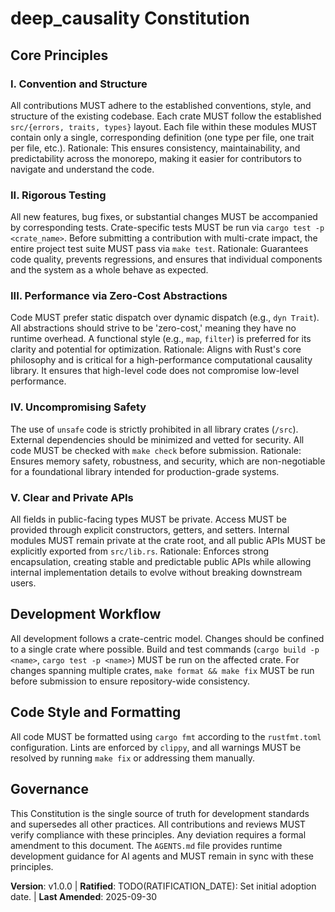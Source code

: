 <!--
    Sync Impact Report
    - Version: v1.0.0 (Initial establishment of the project constitution)
    - Added Principles:
        - I. Convention and Structure
        - II. Rigorous Testing
        - III. Performance via Zero-Cost Abstractions
        - IV. Uncompromising Safety
        - V. Clear and Private APIs
    - Added Sections:
        - Development Workflow
        - Code Style and Formatting
    - Templates Requiring Updates:
        - ✅ .specify/templates/plan-template.md
    - Follow-up TODOs:
        - TODO(RATIFICATION_DATE): Set initial adoption date.
-->

# deep_causality Constitution

## Core Principles

### I. Convention and Structure
All contributions MUST adhere to the established conventions, style, and structure of the existing codebase. Each crate MUST follow the established `src/{errors, traits, types}` layout. Each file within these modules MUST contain only a single, corresponding definition (one type per file, one trait per file, etc.).
Rationale: This ensures consistency, maintainability, and predictability across the monorepo, making it easier for contributors to navigate and understand the code.

### II. Rigorous Testing
All new features, bug fixes, or substantial changes MUST be accompanied by corresponding tests. Crate-specific tests MUST be run via `cargo test -p <crate_name>`. Before submitting a contribution with multi-crate impact, the entire project test suite MUST pass via `make test`.
Rationale: Guarantees code quality, prevents regressions, and ensures that individual components and the system as a whole behave as expected.

### III. Performance via Zero-Cost Abstractions
Code MUST prefer static dispatch over dynamic dispatch (e.g., `dyn Trait`). All abstractions should strive to be 'zero-cost,' meaning they have no runtime overhead. A functional style (e.g., `map`, `filter`) is preferred for its clarity and potential for optimization.
Rationale: Aligns with Rust's core philosophy and is critical for a high-performance computational causality library. It ensures that high-level code does not compromise low-level performance.

### IV. Uncompromising Safety
The use of `unsafe` code is strictly prohibited in all library crates (`/src`). External dependencies should be minimized and vetted for security. All code MUST be checked with `make check` before submission.
Rationale: Ensures memory safety, robustness, and security, which are non-negotiable for a foundational library intended for production-grade systems.

### V. Clear and Private APIs
All fields in public-facing types MUST be private. Access MUST be provided through explicit constructors, getters, and setters. Internal modules MUST remain private at the crate root, and all public APIs MUST be explicitly exported from `src/lib.rs`.
Rationale: Enforces strong encapsulation, creating stable and predictable public APIs while allowing internal implementation details to evolve without breaking downstream users.

## Development Workflow

All development follows a crate-centric model. Changes should be confined to a single crate where possible. Build and test commands (`cargo build -p <name>`, `cargo test -p <name>`) MUST be run on the affected crate. For changes spanning multiple crates, `make format && make fix` MUST be run before submission to ensure repository-wide consistency.

## Code Style and Formatting

All code MUST be formatted using `cargo fmt` according to the `rustfmt.toml` configuration. Lints are enforced by `clippy`, and all warnings MUST be resolved by running `make fix` or addressing them manually.

## Governance

This Constitution is the single source of truth for development standards and supersedes all other practices. All contributions and reviews MUST verify compliance with these principles. Any deviation requires a formal amendment to this document. The `AGENTS.md` file provides runtime development guidance for AI agents and MUST remain in sync with these principles.

**Version**: v1.0.0 | **Ratified**: TODO(RATIFICATION_DATE): Set initial adoption date. | **Last Amended**: 2025-09-30
